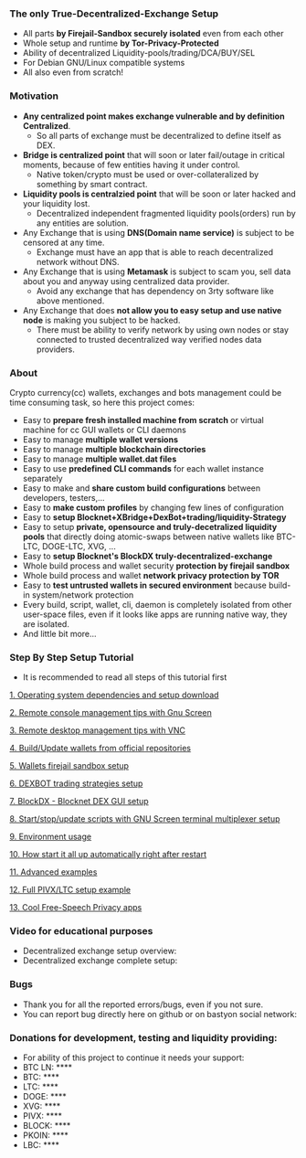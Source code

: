 ### The only True-Decentralized-Exchange Setup
  * All parts **by Firejail-Sandbox securely isolated** even from each other
  * Whole setup and runtime **by Tor-Privacy-Protected**
  * Ability of decentralized Liquidity-pools/trading/DCA/BUY/SEL
  * For Debian GNU/Linux compatible systems
  * All also even from scratch!

### Motivation
  * **Any centralized point makes exchange vulnerable and by definition Centralized**.
    * So all parts of exchange must be decentralized to define itself as DEX.
  * **Bridge is centralized point** that will soon or later fail/outage in critical moments, because of few entities having it under control.
    * Native token/crypto must be used or over-collateralized by something by smart contract.
  * **Liquidity pools is centralzied point** that will be soon or later hacked and your liquidity lost.
    * Decentralized independent fragmented liquidity pools(orders) run by any entities are solution.
  * Any Exchange that is using **DNS(Domain name service)** is subject to be censored at any time.
    * Exchange must have an app that is able to reach decentralized network without DNS.
  * Any Exchange that is using **Metamask** is subject to scam you, sell data about you and anyway using centralized data provider.
    * Avoid any exchange that has dependency on 3rty software like above mentioned.
  * Any Exchange that does **not allow you to easy setup and use native node** is making you subject to be hacked.
    * There must be ability to verify network by using own nodes or stay connected to trusted decentralized way verified nodes data providers.

### About
Crypto currency(cc) wallets, exchanges and bots management could be time consuming task,
so here this project comes:
  * Easy to **prepare fresh installed machine from scratch** or virtual machine for cc GUI wallets or CLI daemons
  * Easy to manage **multiple wallet versions**
  * Easy to manage **multiple blockchain directories**
  * Easy to manage **multiple wallet.dat files**
  * Easy to use **predefined CLI commands** for each wallet instance separately
  * Easy to make and **share custom build configurations** between developers, testers,...
  * Easy to **make custom profiles** by changing few lines of configuration
  * Easy to **setup Blocknet+XBridge+DexBot+trading/liquidity-Strategy**
  * Easy to setup **private, opensource and truly-decetralized liquidity pools** that directly doing atomic-swaps between native wallets like BTC-LTC, DOGE-LTC, XVG, ...
  * Easy to **setup Blocknet's BlockDX truly-decentralized-exchange**
  * Whole build process and wallet security **protection by firejail sandbox**
  * Whole build process and wallet **network privacy protection by TOR**
  * Easy to **test untrusted wallets in secured environment** because build-in system/network protection
  * Every build, script, wallet, cli, daemon is completely isolated from other user-space files, even if it looks like apps are running native way, they are isolated.
  * And little bit more...

### Step By Step Setup Tutorial
  * It is recommended to read all steps of this tutorial first

[1. Operating system dependencies and setup download](./doc/md/readme.prereq.md)

[2. Remote console management tips with Gnu Screen](./doc/md/readme.remote.console.md)

[3. Remote desktop management tips with VNC](./doc/md/readme.remote.desktop.md)

[4. Build/Update wallets from official repositories](./doc/md/readme.wallet.build.md)

[5. Wallets firejail sandbox setup](./doc/md/readme.wallet.firejail.md)

[6. DEXBOT trading strategies setup](./doc/md/readme.dexbot.md)

[7. BlockDX - Blocknet DEX GUI setup](./doc/md/readme.blockdx.md)

[8. Start/stop/update scripts with GNU Screen terminal multiplexer setup](./doc/md/readme.screen.md)

[9. Environment usage](./doc/md/readme.usage.md)

[10. How start it all up automatically right after restart](./doc/md/readme.howto.auto.md)

[11. Advanced examples](./doc/md/readme.advanced.examples.md)

[12. Full PIVX/LTC setup example](./doc/md/readme.pivx.ltc.setup.example.md)

[13. Cool Free-Speech Privacy apps](./doc/md/readme.apps.md)

### Video for educational purposes
  * Decentralized exchange setup overview:  
  * Decentralized exchange complete setup: 

### Bugs
  * Thank you for all the reported errors/bugs, even if you not sure.
  * You can report bug directly here on github or on bastyon social network:

### Donations for development, testing and liquidity providing:
  * For ability of this project to continue it needs your support:
  * BTC LN: ****
  * BTC: ****
  * LTC: ****
  * DOGE: ****
  * XVG: ****
  * PIVX: ****
  * BLOCK: ****
  * PKOIN: ****
  * LBC: ****
